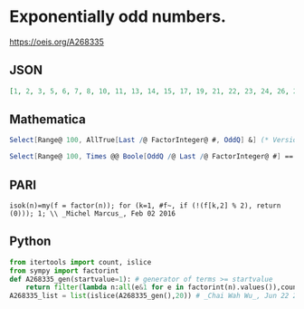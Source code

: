 # Exponentially odd numbers\.
https://oeis.org/A268335
## JSON
```JSON
[1, 2, 3, 5, 6, 7, 8, 10, 11, 13, 14, 15, 17, 19, 21, 22, 23, 24, 26, 27, 29, 30, 31, 32, 33, 34, 35, 37, 38, 39, 40, 41, 42, 43, 46, 47, 51, 53, 54, 55, 56, 57, 58, 59, 61, 62, 65, 66, 67, 69, 70, 71, 73, 74, 77, 78, 79, 82, 83, 85, 86, 87, 88, 89, 91, 93, 94, 95, 96, 97]
```
## Mathematica
```Mathematica
Select[Range@ 100, AllTrue[Last /@ FactorInteger@ #, OddQ] &] (* Version 10, or *)
```
```Mathematica
Select[Range@ 100, Times @@ Boole[OddQ /@ Last /@ FactorInteger@ #] == 1 &] (* _Michael De Vlieger_, Feb 02 2016 *)
```
## PARI
```PARI
isok(n)=my(f = factor(n)); for (k=1, #f~, if (!(f[k,2] % 2), return (0))); 1; \\ _Michel Marcus_, Feb 02 2016
```
## Python
```Python
from itertools import count, islice
from sympy import factorint
def A268335_gen(startvalue=1): # generator of terms >= startvalue
    return filter(lambda n:all(e&1 for e in factorint(n).values()),count(max(startvalue,1)))
A268335_list = list(islice(A268335_gen(),20)) # _Chai Wah Wu_, Jun 22 2023
```
